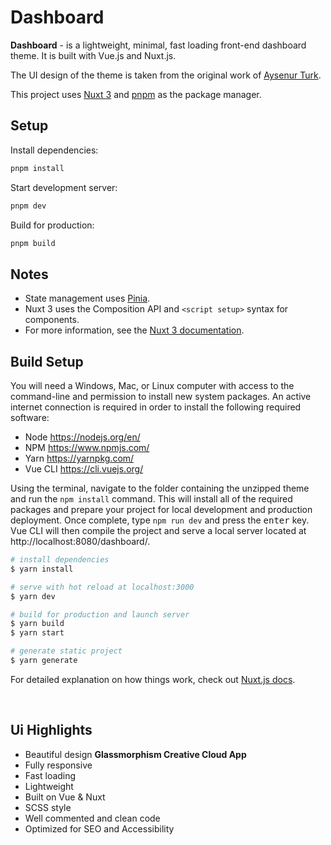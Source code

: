 # Dashboard

**Dashboard** - is a lightweight, minimal, fast loading front-end dashboard theme. It is built with Vue.js and Nuxt.js.

The UI design of the theme is taken from the original work of [Aysenur Turk](https://codepen.io/TurkAysenur).

This project uses [Nuxt 3](https://nuxt.com/) and [pnpm](https://pnpm.io/) as the package manager.

## Setup

Install dependencies:

```bash
pnpm install
```

Start development server:

```bash
pnpm dev
```

Build for production:

```bash
pnpm build
```

## Notes
- State management uses [Pinia](https://pinia.vuejs.org/).
- Nuxt 3 uses the Composition API and `<script setup>` syntax for components.
- For more information, see the [Nuxt 3 documentation](https://nuxt.com/docs).

## Build Setup

You will need a Windows, Mac, or Linux computer with access to the command-line and permission to install new system packages. An active internet connection is required in order to install the following required software:

- Node https://nodejs.org/en/
- NPM https://www.npmjs.com/
- Yarn https://yarnpkg.com/
- Vue CLI https://cli.vuejs.org/

Using the terminal, navigate to the folder containing the unzipped theme and run the `npm install` command. This will install all of the required packages and prepare your project for local development and production deployment. Once complete, type `npm run dev` and press the <kbd>enter</kbd> key. Vue CLI will then compile the project and serve a local server located at http://localhost:8080/dashboard/.

```bash
# install dependencies
$ yarn install

# serve with hot reload at localhost:3000
$ yarn dev

# build for production and launch server
$ yarn build
$ yarn start

# generate static project
$ yarn generate
```

For detailed explanation on how things work, check out [Nuxt.js docs](https://nuxtjs.org).

<br>

## Ui Highlights

- Beautiful design **Glassmorphism Creative Cloud App**
- Fully responsive
- Fast loading
- Lightweight
- Built on Vue & Nuxt
- SCSS style
- Well commented and clean code
- Optimized for SEO and Accessibility
